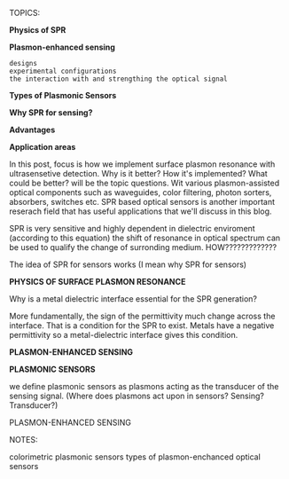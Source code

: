 

TOPICS:

__Physics of SPR__

__Plasmon-enhanced sensing__

	designs
	experimental configurations
	the interaction with and strengthing the optical signal

__Types of Plasmonic Sensors__

__Why SPR for sensing?__

__Advantages__

__Application areas__


In this post, focus is how we implement surface plasmon resonance with ultrasensetive detection. Why is it better? How it's implemented? What could be better? will be the topic questions. Wit various plasmon-assisted optical components such as waveguides, color filtering, photon sorters, absorbers, switches etc.
SPR based optical sensors is another important reserach field that has useful applications that we'll discuss in this blog.

SPR is very sensitive and highly dependent in dielectric enviroment (according to this equation) the shift of resonance in optical spectrum can be used to qualify the change of surronding medium. HOW?????????????




The idea of SPR for sensors works (I mean why SPR for sensors)





__PHYSICS OF SURFACE PLASMON RESONANCE__

Why is a metal dielectric interface essential for the SPR generation?

More fundamentally, the sign of the permittivity much change across the interface. That is a condition for the SPR to exist. Metals have a negative permittivity so a metal-dielectric interface gives this condition.












__PLASMON-ENHANCED SENSING__



__PLASMONIC SENSORS__

we define plasmonic sensors as plasmons acting as the transducer of the sensing signal. (Where does plasmons act upon in sensors? Sensing? Transducer?)


PLASMON-ENHANCED SENSING















NOTES:


colorimetric plasmonic sensors
types of plasmon-enchanced optical sensors

